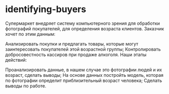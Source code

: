 # identifying-buyers
Супермаркет внедряет систему компьютерного зрения для обработки фотографий покупателей, для определения возраста клиентов. Заказчик хочет по этим данным:

Анализировать покупки и предлагать товары, которые могут заинтересовать покупателей этой возрастной группы;
Контролировать добросовестность кассиров при продаже алкоголя.
Наши этапы действий:

Проанализировать данные, в нашем случае это фотографии людей и их возраст, сделать выводы;
На основе данных постройть модель, которая по фотографии определит приблизительный возраст человека;
Сделать выводы по работе.
